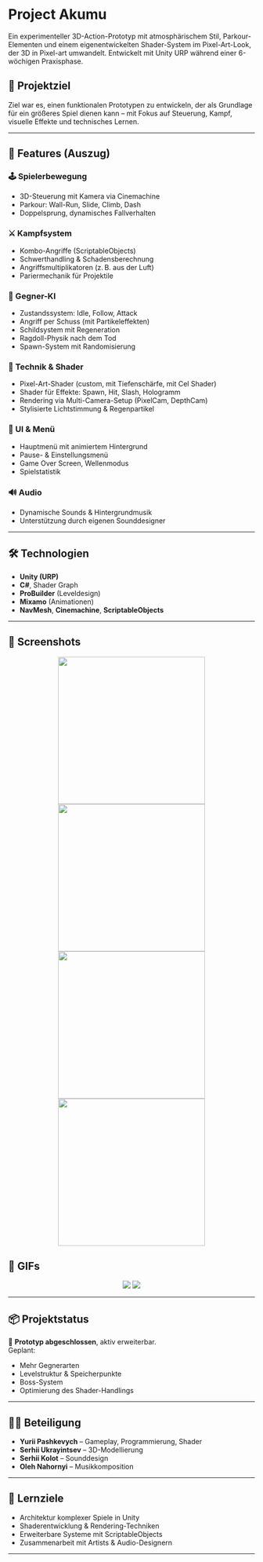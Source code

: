 # Project Akumu

Ein experimenteller 3D-Action-Prototyp mit atmosphärischem Stil, Parkour-Elementen und einem eigenentwickelten Shader-System im Pixel-Art-Look, der 3D in Pixel-art umwandelt. Entwickelt mit Unity URP während einer 6-wöchigen Praxisphase.

## 🎯 Projektziel

Ziel war es, einen funktionalen Prototypen zu entwickeln, der als Grundlage für ein größeres Spiel dienen kann – mit Fokus auf Steuerung, Kampf, visuelle Effekte und technisches Lernen.

---

## 🚀 Features (Auszug)

### 🕹️ Spielerbewegung
- 3D-Steuerung mit Kamera via Cinemachine
- Parkour: Wall-Run, Slide, Climb, Dash
- Doppelsprung, dynamisches Fallverhalten

### ⚔️ Kampfsystem
- Kombo-Angriffe (ScriptableObjects)
- Schwerthandling & Schadensberechnung
- Angriffsmultiplikatoren (z. B. aus der Luft)
- Pariermechanik für Projektile

### 👾 Gegner-KI
- Zustandssystem: Idle, Follow, Attack
- Angriff per Schuss (mit Partikeleffekten)
- Schildsystem mit Regeneration
- Ragdoll-Physik nach dem Tod
- Spawn-System mit Randomisierung

### 🧪 Technik & Shader
- Pixel-Art-Shader (custom, mit Tiefenschärfe, mit Cel Shader)
- Shader für Effekte: Spawn, Hit, Slash, Hologramm
- Rendering via Multi-Camera-Setup (PixelCam, DepthCam)
- Stylisierte Lichtstimmung & Regenpartikel

### 🎨 UI & Menü
- Hauptmenü mit animiertem Hintergrund
- Pause- & Einstellungsmenü
- Game Over Screen, Wellenmodus
- Spielstatistik

### 🔊 Audio
- Dynamische Sounds & Hintergrundmusik
- Unterstützung durch eigenen Sounddesigner

---

## 🛠 Technologien

- **Unity (URP)**  
- **C#**, Shader Graph  
- **ProBuilder** (Leveldesign)  
- **Mixamo** (Animationen)  
- **NavMesh**, **Cinemachine**, **ScriptableObjects**

---

## 📸 Screenshots

<p align="center">
  <img src="screenshots/menu.png" width="300"/> <img src="screenshots/player.png" width="300"/>
  <img src="screenshots/map.png" width="300"/> <img src="screenshots/Enemys.png" width="300"/>
</p>

## 📸 GIFs
<p align="center">
  <img src="screenshots/drone.gif"/>
  <img src="screenshots/compering.gif"/>
</p>

---

## 📦 Projektstatus

🧪 **Prototyp abgeschlossen**, aktiv erweiterbar.  
Geplant:  
- Mehr Gegnerarten  
- Levelstruktur & Speicherpunkte  
- Boss-System  
- Optimierung des Shader-Handlings

---

## 🙋‍♂️ Beteiligung

- **Yurii Pashkevych** – Gameplay, Programmierung, Shader
- **Serhii Ukrayintsev** – 3D-Modellierung
- **Serhii Kolot** – Sounddesign
- **Oleh Nahornyi** – Musikkomposition

---

## 🧠 Lernziele

- Architektur komplexer Spiele in Unity  
- Shaderentwicklung & Rendering-Techniken  
- Erweiterbare Systeme mit ScriptableObjects  
- Zusammenarbeit mit Artists & Audio-Designern  

---

